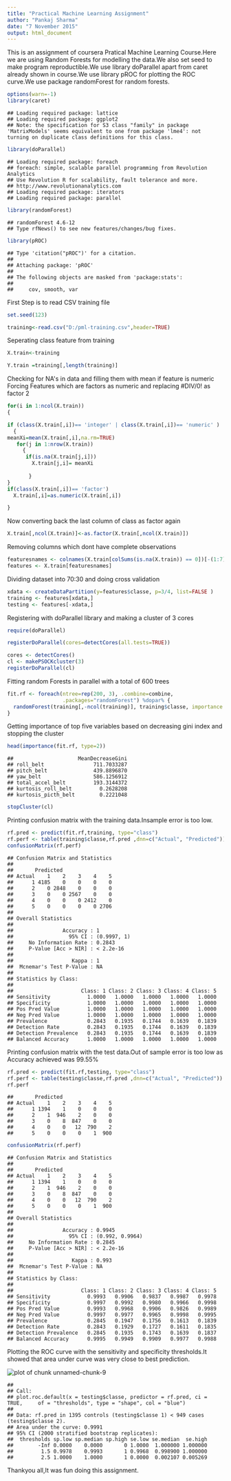 ```yaml
---
title: "Practical Machine Learning Assignment"
author: "Pankaj Sharma"
date: "7 November 2015"
output: html_document
---
```

This is an assignment of coursera Pratical Machine Learning Course.Here we are using Random Forests for modelling the data.We also set seed to make program reproductible.We use library doParallel apart from caret already shown in course.We use library pROC for plotting the ROC curve.We use package randomForest for random forests.



```r
options(warn=-1)
library(caret)
```

```
## Loading required package: lattice
## Loading required package: ggplot2
## Note: the specification for S3 class "family" in package 'MatrixModels' seems equivalent to one from package 'lme4': not turning on duplicate class definitions for this class.
```

```r
library(doParallel)
```

```
## Loading required package: foreach
## foreach: simple, scalable parallel programming from Revolution Analytics
## Use Revolution R for scalability, fault tolerance and more.
## http://www.revolutionanalytics.com
## Loading required package: iterators
## Loading required package: parallel
```

```r
library(randomForest)
```

```
## randomForest 4.6-12
## Type rfNews() to see new features/changes/bug fixes.
```

```r
library(pROC)
```

```
## Type 'citation("pROC")' for a citation.
## 
## Attaching package: 'pROC'
## 
## The following objects are masked from 'package:stats':
## 
##     cov, smooth, var
```

First Step is to read CSV training file


```r
set.seed(123)

training<-read.csv("D:/pml-training.csv",header=TRUE)
```
Seperating class feature from training


```r
X.train<-training

Y.train =training[,length(training)]
```
Checking for NA's in data and filling them with mean if feature is numeric
Forcing Features which are factors as numeric and replacing #DIV/0! as factor 2


```r
for(i in 1:ncol(X.train))
{

if (class(X.train[,i])== 'integer' | class(X.train[,i])== 'numeric' )
  {
meanXi=mean(X.train[,i],na.rm=TRUE)
   for(j in 1:nrow(X.train))
     {
      if(is.na(X.train[j,i]))
        X.train[j,i]= meanXi
         
       }
}
if(class(X.train[,i])== 'factor')
  X.train[,i]=as.numeric(X.train[,i])

}
```
Now converting back the last column of class as factor again

```r
X.train[,ncol(X.train)]<-as.factor(X.train[,ncol(X.train)])
```
Removing columns which dont have complete observations

```r
featuresnames <- colnames(X.train[colSums(is.na(X.train)) == 0])[-(1:7)]
features <- X.train[featuresnames]
```
Dividing dataset into 70:30 and doing cross validation

```r
xdata <- createDataPartition(y=features$classe, p=3/4, list=FALSE )
training <- features[xdata,]
testing <- features[-xdata,]
```
Registering with doParallel library and making a cluster of 3 cores

```r
require(doParallel)

registerDoParallel(cores=detectCores(all.tests=TRUE))

cores <- detectCores()
cl <- makePSOCKcluster(3)
registerDoParallel(cl)
```
Fitting random Forests in parallel with a total of 600 trees

```r
fit.rf <- foreach(ntree=rep(200, 3), .combine=combine, 
                  .packages="randomForest") %dopar% {
  randomForest(training[,-ncol(training)], training$classe, importance = TRUE, ntree = ntree)
}
```
Getting importance of top five variables based on decreasing gini index  and stopping the cluster

```r
head(importance(fit.rf, type=2))
```

```
##                     MeanDecreaseGini
## roll_belt                711.7033287
## pitch_belt               439.8896870
## yaw_belt                 586.1256912
## total_accel_belt         193.3144372
## kurtosis_roll_belt         0.2628208
## kurtosis_picth_belt        0.2221048
```

```r
stopCluster(cl)
```
Printing confusion matrix with the training data.Insample error is too low.

```r
rf.pred <- predict(fit.rf,training, type="class")
rf.perf <- table(training$classe,rf.pred ,dnn=c("Actual", "Predicted"))
confusionMatrix(rf.perf)
```

```
## Confusion Matrix and Statistics
## 
##       Predicted
## Actual    1    2    3    4    5
##      1 4185    0    0    0    0
##      2    0 2848    0    0    0
##      3    0    0 2567    0    0
##      4    0    0    0 2412    0
##      5    0    0    0    0 2706
## 
## Overall Statistics
##                                      
##                Accuracy : 1          
##                  95% CI : (0.9997, 1)
##     No Information Rate : 0.2843     
##     P-Value [Acc > NIR] : < 2.2e-16  
##                                      
##                   Kappa : 1          
##  Mcnemar's Test P-Value : NA         
## 
## Statistics by Class:
## 
##                      Class: 1 Class: 2 Class: 3 Class: 4 Class: 5
## Sensitivity            1.0000   1.0000   1.0000   1.0000   1.0000
## Specificity            1.0000   1.0000   1.0000   1.0000   1.0000
## Pos Pred Value         1.0000   1.0000   1.0000   1.0000   1.0000
## Neg Pred Value         1.0000   1.0000   1.0000   1.0000   1.0000
## Prevalence             0.2843   0.1935   0.1744   0.1639   0.1839
## Detection Rate         0.2843   0.1935   0.1744   0.1639   0.1839
## Detection Prevalence   0.2843   0.1935   0.1744   0.1639   0.1839
## Balanced Accuracy      1.0000   1.0000   1.0000   1.0000   1.0000
```
Printing confusion matrix with the test data.Out of sample error is too low as Accuracy achieved was 99.55%

```r
rf.pred <- predict(fit.rf,testing, type="class")
rf.perf <- table(testing$classe,rf.pred ,dnn=c("Actual", "Predicted"))
rf.perf
```

```
##       Predicted
## Actual    1    2    3    4    5
##      1 1394    1    0    0    0
##      2    1  946    2    0    0
##      3    0    8  847    0    0
##      4    0    0   12  790    2
##      5    0    0    0    1  900
```

```r
confusionMatrix(rf.perf)
```

```
## Confusion Matrix and Statistics
## 
##       Predicted
## Actual    1    2    3    4    5
##      1 1394    1    0    0    0
##      2    1  946    2    0    0
##      3    0    8  847    0    0
##      4    0    0   12  790    2
##      5    0    0    0    1  900
## 
## Overall Statistics
##                                          
##                Accuracy : 0.9945         
##                  95% CI : (0.992, 0.9964)
##     No Information Rate : 0.2845         
##     P-Value [Acc > NIR] : < 2.2e-16      
##                                          
##                   Kappa : 0.993          
##  Mcnemar's Test P-Value : NA             
## 
## Statistics by Class:
## 
##                      Class: 1 Class: 2 Class: 3 Class: 4 Class: 5
## Sensitivity            0.9993   0.9906   0.9837   0.9987   0.9978
## Specificity            0.9997   0.9992   0.9980   0.9966   0.9998
## Pos Pred Value         0.9993   0.9968   0.9906   0.9826   0.9989
## Neg Pred Value         0.9997   0.9977   0.9965   0.9998   0.9995
## Prevalence             0.2845   0.1947   0.1756   0.1613   0.1839
## Detection Rate         0.2843   0.1929   0.1727   0.1611   0.1835
## Detection Prevalence   0.2845   0.1935   0.1743   0.1639   0.1837
## Balanced Accuracy      0.9995   0.9949   0.9909   0.9977   0.9988
```
Plotting the ROC curve with the sensitivity and specificity thresholds.It showed that area under curve was very close to best prediction.

![plot of chunk unnamed-chunk-9](figure/unnamed-chunk-9-1.png) 

```
## 
## Call:
## plot.roc.default(x = testing$classe, predictor = rf.pred, ci = TRUE,     of = "thresholds", type = "shape", col = "blue")
## 
## Data: rf.pred in 1395 controls (testing$classe 1) < 949 cases (testing$classe 2).
## Area under the curve: 0.9991
## 95% CI (2000 stratified bootstrap replicates):
##  thresholds sp.low sp.median sp.high se.low se.median  se.high
##        -Inf 0.0000    0.0000       0 1.0000  1.000000 1.000000
##         1.5 0.9978    0.9993       1 0.9968  0.998900 1.000000
##         2.5 1.0000    1.0000       1 0.0000  0.002107 0.005269
```
Thankyou all,It was fun doing this assignment.

